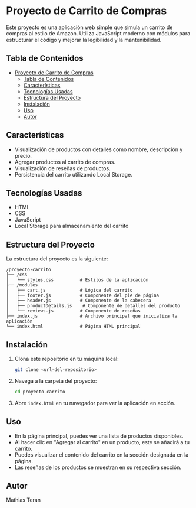 
# Proyecto de Carrito de Compras

Este proyecto es una aplicación web simple que simula un carrito de compras al estilo de Amazon. Utiliza JavaScript moderno con módulos para estructurar el código y mejorar la legibilidad y la mantenibilidad.

## Tabla de Contenidos

- [Proyecto de Carrito de Compras](#proyecto-de-carrito-de-compras)
  - [Tabla de Contenidos](#tabla-de-contenidos)
  - [Características](#características)
  - [Tecnologías Usadas](#tecnologías-usadas)
  - [Estructura del Proyecto](#estructura-del-proyecto)
  - [Instalación](#instalación)
  - [Uso](#uso)
  - [Autor](#autor)

## Características

- Visualización de productos con detalles como nombre, descripción y precio.
- Agregar productos al carrito de compras.
- Visualización de reseñas de productos.
- Persistencia del carrito utilizando Local Storage.

## Tecnologías Usadas

- HTML
- CSS
- JavaScript
- Local Storage para almacenamiento del carrito

## Estructura del Proyecto

La estructura del proyecto es la siguiente:

```
/proyecto-carrito
├── /css
│   └── styles.css          # Estilos de la aplicación
├── /modules
│   ├── cart.js             # Lógica del carrito
│   ├── footer.js           # Componente del pie de página
│   ├── header.js           # Componente de la cabecera
│   ├── productDetails.js    # Componente de detalles del producto
│   └── reviews.js          # Componente de reseñas
├── index.js                # Archivo principal que inicializa la aplicación
└── index.html              # Página HTML principal
```

## Instalación

1. Clona este repositorio en tu máquina local:

   ```bash
   git clone <url-del-repositorio>
   ```

2. Navega a la carpeta del proyecto:

   ```bash
   cd proyecto-carrito
   ```

3. Abre `index.html` en tu navegador para ver la aplicación en acción.

## Uso

- En la página principal, puedes ver una lista de productos disponibles.
- Al hacer clic en "Agregar al carrito" en un producto, este se añadirá a tu carrito.
- Puedes visualizar el contenido del carrito en la sección designada en la página.
- Las reseñas de los productos se muestran en su respectiva sección.


## Autor
Mathias Teran
